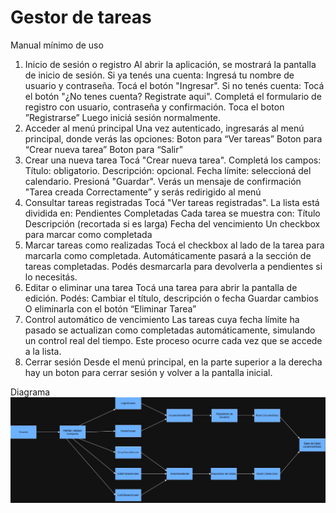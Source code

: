 Gestor de tareas
==================================
Manual mínimo de uso
1.	Inicio de sesión o registro
Al abrir la aplicación, se mostrará la pantalla de inicio de sesión. Si ya tenés una cuenta:
Ingresá tu nombre de usuario y contraseña. Tocá el botón "Ingresar".
Si no tenés cuenta:
Tocá el botón "¿No tenes cuenta? Registrate aqui".
Completá el formulario de registro con usuario, contraseña y confirmación.
Toca el boton ”Registrarse”
Luego iniciá sesión normalmente.
2.	Acceder al menú principal
Una vez autenticado, ingresarás al menú principal, donde verás las opciones:
Boton para “Ver tareas”
Boton para “Crear nueva tarea” Boton para “Salir”
3.	Crear una nueva tarea Tocá "Crear nueva tarea". Completá los campos:
Título: obligatorio. Descripción: opcional.
Fecha límite: seleccioná del calendario. Presioná "Guardar".
Verás un mensaje de confirmación "Tarea creada Correctamente” y serás redirigido al menú
4.	Consultar tareas registradas
Tocá "Ver tareas registradas". La lista está dividida en:
Pendientes Completadas
Cada tarea se muestra con:
Título
Descripción (recortada si es larga) Fecha del vencimiento
Un checkbox para marcar como completada
5.	Marcar tareas como realizadas
Tocá el checkbox al lado de la tarea para marcarla como completada. Automáticamente pasará a la sección de tareas completadas.
Podés desmarcarla para devolverla a pendientes si lo necesitás.
6.	Editar o eliminar una tarea
Tocá una tarea para abrir la pantalla de edición. Podés:
Cambiar el título, descripción o fecha Guardar cambios
O eliminarla con el botón “Eliminar Tarea”
7.	Control automático de vencimiento
Las tareas cuya fecha límite ha pasado se actualizan como completadas automáticamente, simulando un control real del tiempo.
Este proceso ocurre cada vez que se accede a la lista.
8.	Cerrar sesión
Desde el menú principal, en la parte superior a la derecha hay un boton para cerrar sesión y volver a la pantalla inicial.


Diagrama
![Diagrama de relación entre los componentes de la aplicación](doc/Diagrama%20de%20relación%20entre%20los%20componentes%20de%20la%20aplicación.jpeg)
